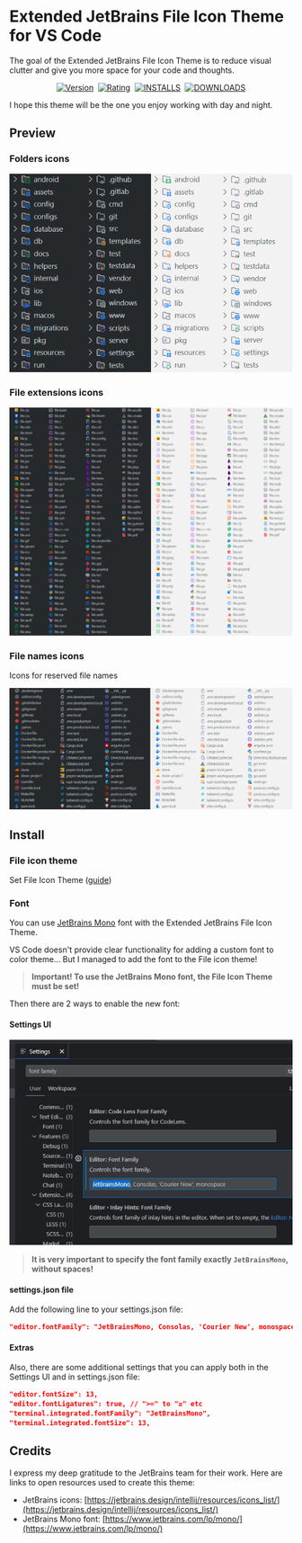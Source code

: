 # Extended JetBrains File Icon Theme for VS Code

The goal of the Extended JetBrains File Icon Theme is to reduce visual clutter and give you more space for your code and thoughts.

<p align="center">
    <a href="https://marketplace.visualstudio.com/items?itemName=fogio.jetbrains-file-icon-theme"><img src="https://img.shields.io/visual-studio-marketplace/v/fogio.jetbrains-file-icon-theme?style=for-the-badge&colorA=555555&colorB=007ec6&label=VERSION" alt="Version"></a>&nbsp;
    <a href="https://marketplace.visualstudio.com/items?itemName=fogio.jetbrains-file-icon-theme"><img src="https://img.shields.io/visual-studio-marketplace/r/fogio.jetbrains-file-icon-theme?style=for-the-badge&colorA=555555&colorB=007ec6&label=RATING" alt="Rating"></a>&nbsp;
    <a href="https://marketplace.visualstudio.com/items?itemName=fogio.jetbrains-file-icon-theme"><img src="https://img.shields.io/visual-studio-marketplace/i/fogio.jetbrains-file-icon-theme?style=for-the-badge&colorA=555555&colorB=007ec6&label=Installs" alt="INSTALLS"></a>&nbsp;
    <a href="https://marketplace.visualstudio.com/items?itemName=fogio.jetbrains-file-icon-theme"><img src="https://img.shields.io/visual-studio-marketplace/d/fogio.jetbrains-file-icon-theme?style=for-the-badge&colorA=555555&colorB=007ec6&label=Downloads" alt="DOWNLOADS"></a>
</p>

I hope this theme will be the one you enjoy working with day and night.

## Preview

### Folders icons

![Preview folders icons](https://raw.githubusercontent.com/fogio-org/vscode-jetbrains-file-icon-theme/refs/heads/master/assets/img/preview_folders.png)

### File extensions icons

![Preview file extensions icons](https://raw.githubusercontent.com/fogio-org/vscode-jetbrains-file-icon-theme/refs/heads/master/assets/img/preview_file_extensions.png)

### File names icons

Icons for reserved file names

![Preview file names icons](https://raw.githubusercontent.com/fogio-org/vscode-jetbrains-file-icon-theme/refs/heads/master/assets/img/preview_file_names.png)

## Install

### File icon theme

Set File Icon Theme ([guide](https://code.visualstudio.com/docs/configure/themes#_file-icon-themes))

### Font

You can use [JetBrains Mono](https://www.jetbrains.com/lp/mono/) font with the Extended JetBrains File Icon Theme.

VS Code doesn't provide clear functionality for adding a custom font to color theme... But I managed to add the font to the File icon theme!

> **Important! To use the JetBrains Mono font, the File Icon Theme must be set!**

Then there are 2 ways to enable the new font:

#### Settings UI

![Change font in settings UI](https://raw.githubusercontent.com/fogio-org/vscode-jetbrains-file-icon-theme/refs/heads/master/assets/img/guide_change_font_settings_ui.jpg)

> **It is very important to specify the font family exactly `JetBrainsMono`, without spaces!**

#### settings.json file

Add the following line to your settings.json file:

```json
"editor.fontFamily": "JetBrainsMono, Consolas, 'Courier New', monospace",
```

#### Extras

Also, there are some additional settings that you can apply both in the Settings UI and in settings.json file:

```json
"editor.fontSize": 13,
"editor.fontLigatures": true, // ">=" to "≥" etc
"terminal.integrated.fontFamily": "JetBrainsMono",
"terminal.integrated.fontSize": 13,
```

## Credits

I express my deep gratitude to the JetBrains team for their work. Here are links to open resources used to create this theme:

- JetBrains icons: [https://jetbrains.design/intellij/resources/icons_list/](https://jetbrains.design/intellij/resources/icons_list/)
- JetBrains Mono font: [https://www.jetbrains.com/lp/mono/](https://www.jetbrains.com/lp/mono/)
